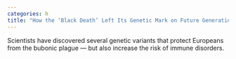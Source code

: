 ```yaml
---
categories: h
title: "How the ‘Black Death’ Left Its Genetic Mark on Future Generations"
---
```

Scientists have discovered several genetic variants that protect Europeans from the bubonic plague — but also increase the risk of immune disorders.